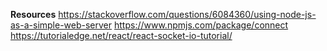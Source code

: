 **Resources**
https://stackoverflow.com/questions/6084360/using-node-js-as-a-simple-web-server
https://www.npmjs.com/package/connect
https://tutorialedge.net/react/react-socket-io-tutorial/
